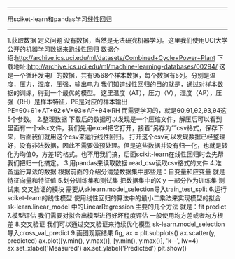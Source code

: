 ***************************************
用sciket-learn和pandas学习线性回归
****************************************
1.获取数据 定义问题
  没有数据，当然是无法研究机器学习。这里我们使用UCI大学公开的机器学习数据来跑线性回归
  数据介绍:http://archive.ics.uci.edu/ml/datasets/Combined+Cycle+Power+Plant
  下载地址:http://archive.ics.uci.edu/ml/machine-learning-databases/00294/
  这是一个循环发电厂的数据，共有9568个样本数据，每个数据有5列。分别是温度，压力，湿度，压强，输出电力
  我们知道线性回归的目的就是，通过对样本数据的训练，得到一个最优的模型。
  这里温度（AT），压力（V），湿度（AP），压强（RH）是样本特征，PE是对应的样本输出
  PE=θ0+θ1∗AT+θ2∗V+θ3∗AP+θ4∗RH
  而需要学习的，就是θ0,θ1,θ2,θ3,θ4这5个参数。
2.整理数据
  下载后的数据可以发现是一个压缩文件，解压后可以看到里面有一个xlsx文件，我们先用excel把它打开，接着“另存为“”csv格式，保存下来，后面我们就用这个csv来运行线性回归。
   打开这个csv可以发现数据已经整理好，没有非法数据，因此不需要做预处理。但是这些数据并没有归一化，也就是转化为均值0，方差1的格式。也不用我们搞，后面scikit-learn在线性回归时会先帮我们把归一化搞定。
3.用pandas来读取数据
  read_csv读取csv格式的文件
4.准备运行算法的数据
  根据前面的介绍分清楚数据集中那些是：自变量和应变量 就是特征向量和特征值
5.划分训练集和测试集
  把数据集中的X y 一部分作为训练集 测试集
  交叉验证的模块
  需要从sklearn.model_selection导入train_test_split
6.运行sciket-learn的线性模型
  使用线性回归的算法中的最小二乘法来实现模型的拟合
  sk-learn.linear_model 中的LinearRegression
  主要的几个方法 就是：fit predict
7.模型评估
  我们需要对拟合出模型进行好坏程度评估 一般使用均方差或者均方根差
8.交叉验证
  我们可以通过交叉验证来持续优化模型
  sk-learn.model_selection 导入cross_val_predict
9.画图观察结果
    fig, ax = plt.subplots()
    ax.scatter(y, predicted)
    ax.plot([y.min(), y.max()], [y.min(), y.max()], 'k--', lw=4)
    ax.set_xlabel('Measured')
    ax.set_ylabel('Predicted')
    plt.show()
